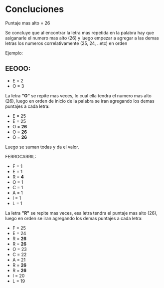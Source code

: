 # Concluciones

Puntaje mas alto = 26

Se concluye que al encontrar la letra mas repetida en la palabra hay que asiganarle el numero mas alto (26) y luego empezar a agregar a las demas letras los numeros correlativamente (25, 24, ..etc) en orden

Ejemplo:

## EEOOO:

- E = 2
- O = 3

La letra **"O"** se repite mas veces, lo cual ella tendra el numero mas alto (26), luego en orden de inicio de la palabra se iran agregando los demas puntajes a cada letra:

- E = 25
- E = 25
- O = **26**
- O = **26**
- O = **26**

Luego se suman todas y da el valor.

FERROCARRIL:

- F = 1
- E = 1
- R = **4**
- O = 1
- C = 1
- A = 1
- I = 1
- L = 1

La letra **"R"** se repite mas veces, esa letra tendra el puntaje mas alto (26), luego en orden se iran agregando los demas puntajes a cada letra:

- F = 25
- E = 24
- R = **26**
- R = **26**
- O = 23
- C = 22
- A = 21
- R = **26**
- R = **26**
- I = 20
- L = 19
